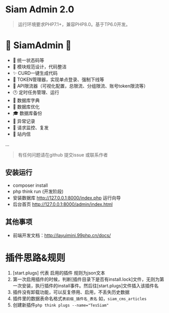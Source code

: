 Siam Admin 2.0
===============

> 运行环境要求PHP7.1+，兼容PHP8.0。基于TP6.0开发。

# 📣 SiamAdmin 📣

- 🔎 统一状态码等
- 🏬 模块规范设计，代码整洁
- ✨ CURD一键生成代码
- 🐌 TOKEN管理器，实现单点登录、强制下线等
- 🔨 API限流器（可视化配置，总限流、分组限流、账号token限流等）
- 🕐 定时任务管理、运行
- 📖 数据库字典
- 🔌 数据库优化
- 🎓 数据库备份
- 📰 异常记录
- 🎳 请求监控、复发
- 👻 站内信

...

> 有任何问题请在github 提交issue 或联系作者

## 安装运行

- composer install
- php think run (开发阶段)
- 安装数据库 http://127.0.0.1:8000/index.php 运行向导
- 后台首页 http://127.0.0.1:8000/admin/index.html

## 其他事项

- 前端开发文档：http://layuimini.99php.cn/docs/

插件思路&规则
===================
1. [start.plugs] 代表 启用的插件 规则为json文本
2. 第一次启用插件的时候，判断[插件目录下是否有install.lock]文件，无则为第一次安装，执行插件的install事件。然后往[start.plugs]文件插入该插件名
3. 插件没有卸载功能，可以反复停用、启用，不丢失历史数据
4. 插件里的数据表命名格式`表前缀_插件名_表名` 如，`siam_cms_articles`
5. 创建新插件`php think plugs --name="TesSiam"`  